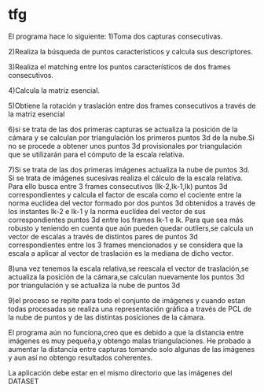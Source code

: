 # tfg
El programa hace lo siguiente:
1)Toma dos capturas consecutivas.

2)Realiza la búsqueda de puntos característicos y calcula sus descriptores.

3)Realiza el matching entre los puntos característicos de dos frames consecutivos.

4)Calcula la matriz esencial.

5)Obtiene la rotación y traslación entre dos frames consecutivos a través de la matriz esencial

6)si se trata de las dos primeras capturas se actualiza la posición de la cámara y se calculan por triangulación
los primeros puntos 3d de la nube.Si no se procede a obtener unos puntos 3d provisionales por triangulación
que se utilizarán para el cómputo de la escala relativa.

7)Si se trata de las dos primeras imágenes actualiza la nube de puntos 3d.
Si se trata de imágenes sucesivas realiza el cálculo de la escala relativa. Para ello busca entre 3 frames consecutivos
(Ik-2,Ik-1,Ik) puntos 3d correspondientes y calcula el factor de escala como el cociente entre la norma euclídea del
vector formado por dos puntos 3d obtenidos a través de los instantes Ik-2 e Ik-1 y la norma euclídea del vector de sus 
correspondientes puntos 3d entre los frames Ik-1 e Ik.
Para que sea más robusto y teniendo en cuenta que aún pueden quedar outliers,se calcula un vector de escalas a través
de distintos pares de puntos 3d correspondientes entre los 3 frames mencionados y se considera que la escala a aplicar
al vector de traslación es la mediana de dicho vector.

8)una vez tenemos la escala relativa,se reescala el vector de traslación,se actualiza la posición de la cámara,se
calculan nuevamente los puntos 3d por triangulación y se actualiza la nube de puntos 3d

9)el proceso se repite para todo el conjunto de imágenes y cuando estan todas procesadas se realiza una representación
gráfica a través de PCL de la nube de puntos y de las distintas posiciones de la cámara.

El programa aún no funciona,creo que es debido a que la distancia entre imágenes es muy pequeña,y obtengo malas
triangulaciones.
He probado a aumentar la distancia entre capturas tomando solo algunas de las imágenes y aun así no obtengo resultados 
coherentes.

La aplicación debe estar en el mismo directorio que las imágenes del DATASET 
